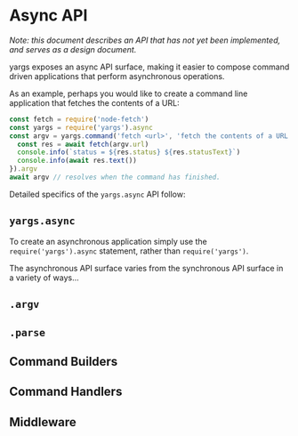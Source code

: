 # Async API

_Note: this document describes an API that has not yet been implemented, and
serves as a design document._

yargs exposes an async API surface, making it easier to compose command driven
applications that perform asynchronous operations.

As an example, perhaps you would like to create a command line application that
fetches the contents of a URL:

```js
const fetch = require('node-fetch')
const yargs = require('yargs').async
const argv = yargs.command('fetch <url>', 'fetch the contents of a URL', () => {}, async (argv) => {
  const res = await fetch(argv.url)
  console.info(`status = ${res.status} ${res.statusText}`)
  console.info(await res.text())
}).argv
await argv // resolves when the command has finished.
```

Detailed specifics of the `yargs.async` API follow:

## `yargs.async`

To create an asynchronous application simply use the `require('yargs').async`
statement, rather than `require('yargs')`.

The asynchronous API surface varies from the synchronous API surface in a
variety of ways...

## `.argv`

## `.parse`

## Command Builders

## Command Handlers

## Middleware
